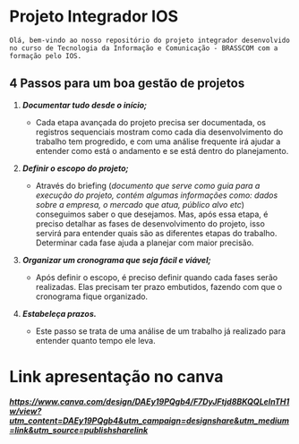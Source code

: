 # Projeto Integrador IOS
    Olá, bem-vindo ao nosso repositório do projeto integrador desenvolvido no curso de Tecnologia da Informação e Comunicação - BRASSCOM com a formação pelo IOS.

## 4 Passos para um boa gestão de projetos

1. ***Documentar tudo desde o início;***
   - Cada etapa avançada do projeto precisa ser documentada, os registros sequenciais mostram como cada dia desenvolvimento do trabalho tem progredido, e com uma análise frequente irá ajudar a entender como está o andamento e se está dentro do planejamento.

2. ***Definir o escopo do projeto;***
   - Através do briefing (*documento que serve como guia para a execução do projeto, contém algumas informações como: dados sobre a empresa, o mercado que atua, público alvo etc*) conseguimos saber o que desejamos. Mas, após essa etapa, é preciso detalhar as fases de desenvolvimento do projeto, isso servirá para entender quais são as diferentes etapas do trabalho. Determinar cada fase ajuda a planejar com maior precisão.

3. ***Organizar um cronograma que seja fácil e viável;***
   - Após definir o escopo, é preciso definir quando cada fases serão realizadas. Elas precisam ter prazo embutidos, fazendo com que o cronograma fique organizado.
   
4. ***Estabeleça prazos.***
   - Este passo se trata de uma análise de um trabalho já realizado para entender quanto tempo ele leva.

# Link apresentação no canva
***https://www.canva.com/design/DAEy19PQgb4/F7DyJFtjd8BKQQLeInTH1w/view?utm_content=DAEy19PQgb4&utm_campaign=designshare&utm_medium=link&utm_source=publishsharelink***
